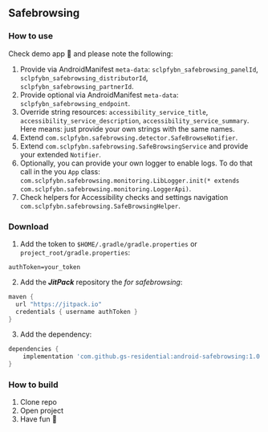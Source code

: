 ## Safebrowsing

### How to use
Check demo app 🙂 and please note the following:
1. Provide via AndroidManifest `meta-data`: `sclpfybn_safebrowsing_panelId`, `sclpfybn_safebrowsing_distributorId`, `sclpfybn_safebrowsing_partnerId`.
2. Provide optional via AndroidManifest `meta-data`: `sclpfybn_safebrowsing_endpoint`.
3. Override string resources: `accessibility_service_title`, `accessibility_service_description`, `accessibility_service_summary`.
Here means: just provide your own strings with the same names.
4. Extend `com.sclpfybn.safebrowsing.detector.SafeBrowseNotifier`.
5. Extend `com.sclpfybn.safebrowsing.SafeBrowsingService` and provide your extended `Notifier`.
6. Optionally, you can provide your own logger to enable logs. 
To do that call in the you `App` class: `com.sclpfybn.safebrowsing.monitoring.LibLogger.init(* extends com.sclpfybn.safebrowsing.monitoring.LoggerApi)`.
7. Check helpers for Accessibility checks and settings navigation `com.sclpfybn.safebrowsing.SafeBrowsingHelper`.

### Download
1. Add the token to `$HOME/.gradle/gradle.properties` or `project_root/gradle.properties`:
```
authToken=your_token
```

2. Add the ***JitPack*** repository the *for safebrowsing*:
```groovy
maven {  
  url "https://jitpack.io"  
  credentials { username authToken }  
}
```

3. Add the dependency:
```groovy
dependencies {
	implementation 'com.github.gs-residential:android-safebrowsing:1.0.3'
}
```

### How to build
1. Clone repo
2. Open project
3. Have fun 🎉
